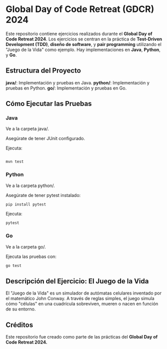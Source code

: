 
# **Global Day of Code Retreat (GDCR) 2024**

Este repositorio contiene ejercicios realizados durante el **Global Day of Code Retreat 2024**. Los ejercicios se centran en la práctica de **Test-Driven Development (TDD)**, **diseño de software**, y **pair programming** utilizando el "Juego de la Vida" como ejemplo. Hay implementaciones en **Java**, **Python**, y **Go**.

## **Estructura del Proyecto**
**java/**: Implementación y pruebas en Java.
**python/**: Implementación y pruebas en Python.
**go/**: Implementación y pruebas en Go.

## **Cómo Ejecutar las Pruebas**
### **Java**

Ve a la carpeta java/.

Asegúrate de tener JUnit configurado.

Ejecuta:
```bash

mvn test
```

### **Python**
Ve a la carpeta python/.

Asegúrate de tener pytest instalado:
```bash
pip install pytest
```
Ejecuta:
```bash
pytest
```

### **Go**
Ve a la carpeta go/.

Ejecuta las pruebas con:
```bash
go test
```

## **Descripción del Ejercicio: El Juego de la Vida**
El "Juego de la Vida" es un simulador de autómatas celulares inventado por el matemático John Conway. A través de reglas simples, el juego simula cómo "células" en una cuadrícula sobreviven, mueren o nacen en función de su entorno.

## **Créditos**
Este repositorio fue creado como parte de las prácticas del **Global Day of Code Retreat 2024.**
